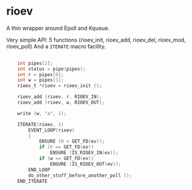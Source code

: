 # rioev

A thin wrapper around Epoll and Kqueue.

Very simple API: 5 functions (rioev_init, rioev_add, rioev_del, rioev_mod, rioev_poll)
And a `ITERATE` macro facility.

```C
    
    int pipes[2];
    int status = pipe(pipes);
    int r = pipes[0];
    int w = pipes[1];
    rioev_t *rioev = rioev_init ();

    rioev_add (rioev, r, RIOEV_IN);
    rioev_add (rioev, w, RIOEV_OUT);

    write (w, "a", 1);

    ITERATE(rioev, 1)
        EVENT_LOOP(rioev)
        {
            ENSURE (0 < GET_FD(ev));
            if (r == GET_FD(ev))
                ENSURE (IS_RIOEV_IN(ev));
            if (w == GET_FD(ev))
                ENSURE (IS_RIOEV_OUT(ev));
        END_LOOP
        do_other_stuff_before_another_poll ();
    END_ITERATE
```
